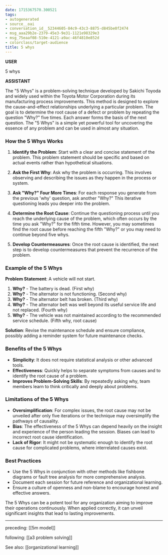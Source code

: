 ```yaml
---
date: 1715367570.300521
tags:
- autogenerated
- source__oai
- conversation_id__52344605-84c9-43c3-8875-d845be0f2474
- msg_aaa29b2e-2379-45e3-9e31-1121e98329e3
- msg_75eaaf08-510e-4121-a9ac-46f4810e852d
- colorclass/target-audience
title: 5 whys
---
```


**USER**

5 whys


**ASSISTANT**

The "5 Whys" is a problem-solving technique developed by Sakichi Toyoda and widely used within the Toyota Motor Corporation during its manufacturing process improvements. This method is designed to explore the cause-and-effect relationships underlying a particular problem. The goal is to determine the root cause of a defect or problem by repeating the question "Why?" five times. Each answer forms the basis of the next question. The "5 Whys" is a simple yet powerful tool for uncovering the essence of any problem and can be used in almost any situation.

### How the 5 Whys Works

1. **Identify the Problem**: Start with a clear and concise statement of the problem. This problem statement should be specific and based on actual events rather than hypothetical situations.

2. **Ask the First Why**: Ask why the problem is occurring. This involves observing and describing the issues as they happen in the process or system.

3. **Ask "Why?" Four More Times**: For each response you generate from the previous 'why' question, ask another "Why?" This iterative questioning leads you deeper into the problem.

4. **Determine the Root Cause**: Continue the questioning process until you reach the underlying cause of the problem, which often occurs by the time you ask "Why?" for the fifth time. However, you may sometimes find the root cause before reaching the fifth "Why?" or you may need to continue beyond five whys.

5. **Develop Countermeasures**: Once the root cause is identified, the next step is to develop countermeasures that prevent the recurrence of the problem.

### Example of the 5 Whys

**Problem Statement**: A vehicle will not start.

1. **Why?** - The battery is dead. (First why)
2. **Why?** - The alternator is not functioning. (Second why)
3. **Why?** - The alternator belt has broken. (Third why)
4. **Why?** - The alternator belt was well beyond its useful service life and not replaced. (Fourth why)
5. **Why?** - The vehicle was not maintained according to the recommended service schedule. (Fifth why, root cause)

**Solution**: Revise the maintenance schedule and ensure compliance, possibly adding a reminder system for future maintenance checks.

### Benefits of the 5 Whys

- **Simplicity**: It does not require statistical analysis or other advanced tools.
- **Effectiveness**: Quickly helps to separate symptoms from causes and to identify the root cause of a problem.
- **Improves Problem-Solving Skills**: By repeatedly asking why, team members learn to think critically and deeply about problems.

### Limitations of the 5 Whys

- **Oversimplification**: For complex issues, the root cause may not be unveiled after only five iterations or the technique may oversimplify the pathways of causality.
- **Bias**: The effectiveness of the 5 Whys can depend heavily on the insight and experience of the person leading the session. Biases can lead to incorrect root cause identification.
- **Lack of Rigor**: It might not be systematic enough to identify the root cause for complicated problems, where interrelated causes exist.

### Best Practices

- Use the 5 Whys in conjunction with other methods like fishbone diagrams or fault tree analysis for more comprehensive analysis.
- Document each session for future reference and organizational learning.
- Ensure a culture of openness and non-blame to encourage honest and effective answers.

The 5 Whys can be a potent tool for any organization aiming to improve their operations continuously. When applied correctly, it can unveil significant insights that lead to lasting improvements.


---

preceding: [[5m model]]  


following: [[a3 problem solving]]

See also: [[organizational learning]]